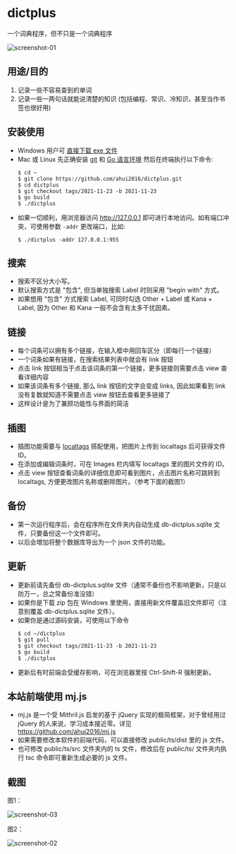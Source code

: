 # dictplus
一个词典程序，但不只是一个词典程序

![screenshot-01](public/screenshot-01.webp)

## 用途/目的

1. 记录一些不容易查到的单词
2. 记录一些一两句话就能说清楚的知识 (包括编程、常识、冷知识，甚至当作书签也很好用)

## 安装使用

- Windows 用户可
[直接下载 exe 文件](https://github.com/ahui2016/dictplus/releases)
- Mac 或 Linux 先正确安装 [git](https://git-scm.com/downloads) 和 [Go 语言环境](https://golang.google.cn/doc/install) 然后在终端执行以下命令:
  ```
  $ cd ~
  $ git clone https://github.com/ahui2016/dictplus.git
  $ cd dictplus
  $ git checkout tags/2021-11-23 -b 2021-11-23
  $ go build
  $ ./dictplus
  ```
- 如果一切顺利，用浏览器访问 http://127.0.0.1 即可进行本地访问。如有端口冲突，可使用参数 `-addr` 更改端口，比如:
  ```
  $ ./dictplus -addr 127.0.0.1:955
  ```

## 搜索

- 搜索不区分大小写。
- 默认搜索方式是 "包含", 但当单独搜索 Label 时则采用 "begin with" 方式。
- 如果想用 "包含" 方式搜索 Label, 可同时勾选 Other + Label 或 Kana + Label, 因为 Other 和 Kana 一般不会含有太多干扰因素。

## 链接

- 每个词条可以拥有多个链接，在输入框中用回车区分（即每行一个链接）
- 一个词条如果有链接，在搜索结果列表中就会有 link 按钮
- 点击 link 按钮相当于点击该词条的第一个链接，更多链接则需要点击 view 查看详细内容
- 如果该词条有多个链接, 那么 link 按钮的文字会变成 links, 因此如果看到 link 没有复数就知道不需要点击 view 按钮去查看更多链接了
- 这样设计是为了兼顾功能性与界面的简洁

## 插图

- 插图功能需要与 [localtags](https://github.com/ahui2016/localtags) 搭配使用，把图片上传到 localtags 后可获得文件 ID。
- 在添加或编辑词条时，可在 Images 栏内填写 localtags 里的图片文件的 ID。
- 点击 view 按钮查看词条的详细信息即可看到图片，点击图片名称可跳转到 localtags, 方便更改图片名称或删除图片。（参考下面的截图1）

## 备份

- 第一次运行程序后，会在程序所在文件夹内自动生成 db-dictplus.sqlite 文件，只要备份这一个文件即可。
- 以后会增加将整个数据库导出为一个 json 文件的功能。

## 更新

- 更新前请先备份 db-dictplus.sqlite 文件（通常不备份也不影响更新，只是以防万一，总之常备份准没错）
- 如果你是下载 zip 包在 Windows 里使用，直接用新文件覆盖旧文件即可（注意别覆盖 db-dictplus.sqlite 文件）。
- 如果你是通过源码安装，可使用以下命令 
  ```
  $ cd ~/dictplus
  $ git pull
  $ git checkout tags/2021-11-23 -b 2021-11-23
  $ go build
  $ ./dictplus
  ```
- 更新后有时前端会受缓存影响，可在浏览器里按 Ctrl-Shift-R 强制更新。


## 本站前端使用 mj.js

- mj.js 是一个受 Mithril.js 启发的基于 jQuery 实现的极简框架，对于曾经用过 jQuery 的人来说，学习成本接近零。详见 https://github.com/ahui2016/mj.js
- 如果需要修改本软件的前端代码，可以直接修改 public/ts/dist 里的 js 文件。
- 也可修改 public/ts/src 文件夹内的 ts 文件，修改后在 public/ts/ 文件夹内执行 tsc 命令即可重新生成必要的 js 文件。

## 截图

图1：

![screenshot-03](public/screenshot-03.webp)

图2：

![screenshot-02](public/screenshot-02.webp)
